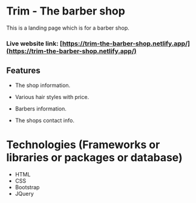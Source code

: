 # Trim - The barber shop

This is a landing page which is for a barber shop.

### Live website link: [https://trim-the-barber-shop.netlify.app/](https://trim-the-barber-shop.netlify.app/)



## Features

* The shop information.

* Various hair styles with price.

* Barbers information.

* The shops contact info.


# Technologies (Frameworks or libraries or packages or database)

* HTML
* CSS
* Bootstrap
* JQuery

